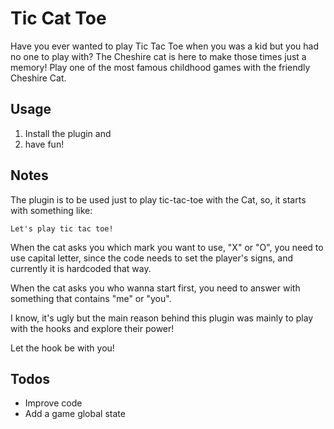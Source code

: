 # Tic Cat Toe

Have you ever wanted to play Tic Tac Toe when you was a kid but you had no one to play with?
The Cheshire cat is here to make those times just a memory! Play one of the most famous childhood games with the friendly Cheshire Cat.

## Usage

1. Install the plugin and
2. have fun!

## Notes

The plugin is to be used just to play tic-tac-toe with the Cat, so, it starts with something like:
```
Let's play tic tac toe!
```

When the cat asks you which mark you want to use, "X" or "O", you need to use capital letter, since the code needs to set
the player's signs, and currently it is hardcoded that way.

When the cat asks you who wanna start first, you need to answer with something that contains "me" or "you".

I know, it's ugly but the main reason behind this plugin was mainly to play with the hooks and explore their power!

Let the hook be with you!

## Todos

- Improve code
- Add a game global state